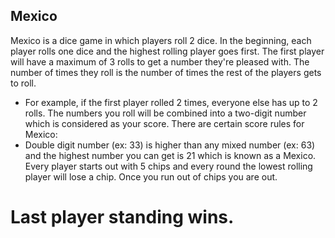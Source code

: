 ## Mexico
Mexico is a dice game in which players roll 2 dice. 
In the beginning, each player rolls one dice and the highest rolling player goes first. 
The first player will have a maximum of 3 rolls to get a number they're pleased with. The number of times they roll is the number of times the 
rest of the players gets to roll. 
- For example, if the first player rolled 2 times, everyone else has up to 2 rolls. 
The numbers you roll will be combined into a two-digit number which is considered as your score. 
There are certain score rules for Mexico: 
- Double digit number (ex: 33) is higher than any mixed number (ex: 63) and the highest number you can get is 21 which is known as a Mexico.
Every player starts out with 5 chips and every round the lowest rolling player will lose a chip. Once you run out of chips you are out. 
# Last player standing wins. 
